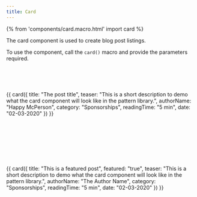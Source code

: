 ```yaml
---
title: Card
---
```


{% from 'components/card.macro.html' import card %}

The card component is used to create blog post listings.

To use the component, call the `card()` macro and provide the parameters required.

<br>
<br>
<br>

{{ card({
    title: "The post title",
    teaser: "This is a short description to demo what the card component will look like in the pattern library.",
    authorName: "Happy McPerson",
    category: "Sponsorships",
    readingTime: "5 min",
    date: "02-03-2020"
}) }}

<br>
<br>
<br>
<br>
<br>
<br>

{{ card({
    title: "This is a featured post",
    featured: "true",
    teaser: "This is a short description to demo what the card component will look like in the pattern library.",
    authorName: "The Author Name",
    category: "Sponsorships",
    readingTime: "5 min",
    date: "02-03-2020"
}) }}
